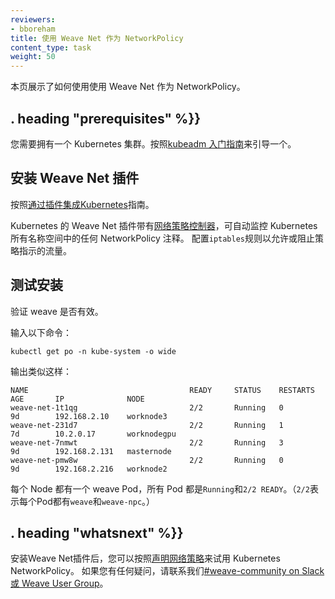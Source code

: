 ```yaml
---
reviewers:
- bboreham
title: 使用 Weave Net 作为 NetworkPolicy
content_type: task
weight: 50
---
```


<!-- overview -->

<!-- This page shows how to use Weave Net for NetworkPolicy. -->

本页展示了如何使用使用 Weave Net 作为 NetworkPolicy。



## . heading "prerequisites" %}}

<!--
You need to have a Kubernetes cluster. Follow the [kubeadm getting started guide](/docs/getting-started-guides/kubeadm/) to bootstrap one.
 -->
您需要拥有一个 Kubernetes 集群。按照[kubeadm 入门指南](/docs/getting-started-guides/kubeadm/)来引导一个。


<!-- steps -->
<!--
## Install the Weave Net addon

Follow the [Integrating Kubernetes via the Addon](https://www.weave.works/docs/net/latest/kube-addon/) guide.

The Weave Net addon for Kubernetes comes with a [Network Policy Controller](https://www.weave.works/docs/net/latest/kube-addon/#npc) that automatically monitors Kubernetes for any NetworkPolicy annotations on all namespaces and configures `iptables` rules to allow or block traffic as directed by the policies.
 -->
## 安装 Weave Net 插件

按照[通过插件集成Kubernetes](https://www.weave.works/docs/net/latest/kube-addon/)指南。

Kubernetes 的 Weave Net 插件带有[网络策略控制器](https://www.weave.works/docs/net/latest/kube-addon/#npc)，可自动监控 Kubernetes 所有名称空间中的任何 NetworkPolicy 注释。 配置`iptables`规则以允许或阻止策略指示的流量。

<!--

## Test the installation

Verify that the weave works.

Enter the following command:

-->

## 测试安装

验证 weave 是否有效。

输入以下命令：

```shell
kubectl get po -n kube-system -o wide
```

<!-- The output is similar to this: -->
输出类似这样：

```
NAME                                    READY     STATUS    RESTARTS   AGE       IP              NODE
weave-net-1t1qg                         2/2       Running   0          9d        192.168.2.10    worknode3
weave-net-231d7                         2/2       Running   1          7d        10.2.0.17       worknodegpu
weave-net-7nmwt                         2/2       Running   3          9d        192.168.2.131   masternode
weave-net-pmw8w                         2/2       Running   0          9d        192.168.2.216   worknode2
```

<!-- Each Node has a weave Pod, and all Pods are `Running` and `2/2 READY`. (`2/2` means that each Pod has `weave` and `weave-npc`.) -->
每个 Node 都有一个 weave Pod，所有 Pod 都是`Running`和`2/2 READY`。（`2/2`表示每个Pod都有`weave`和`weave-npc`。）



## . heading "whatsnext" %}}

<!--
Once you have installed the Weave Net addon, you can follow the [Declare Network Policy](/docs/tasks/administer-cluster/declare-network-policy/) to try out Kubernetes NetworkPolicy. If you have any question, contact us at [#weave-community on Slack or Weave User Group](https://github.com/weaveworks/weave#getting-help).
 -->

安装Weave Net插件后，您可以按照[声明网络策略](/docs/tasks/administration-cluster/declare-network-policy/)来试用 Kubernetes NetworkPolicy。 如果您有任何疑问，请联系我们[#weave-community on Slack 或 Weave User Group](https://github.com/weaveworks/weave#getting-help)。


